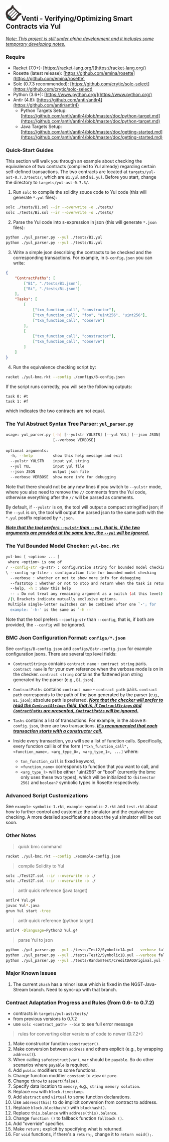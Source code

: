 <div align="left">
  <h2>
    <img src="./doc/icon.png" width=50>Venti - Verifying/Optimizing Smart Contracts via Yul
  </h2>
</div>

*<u>Note: This project is still under alpha development and it includes some temporary developing notes.</u>*

### Require

- Racket (7.0+): [https://racket-lang.org/](https://racket-lang.org/)
- Rosette (latest release): [https://github.com/emina/rosette](https://github.com/emina/rosette)
- Solc (0.7.3 recommended): [https://github.com/crytic/solc-select](https://github.com/crytic/solc-select)
- Python (3.6+): [https://www.python.org/](https://www.python.org/)
- Antlr (4.8): [https://github.com/antlr/antlr4](https://github.com/antlr/antlr4)
  - Python Targets Setup: [https://github.com/antlr/antlr4/blob/master/doc/python-target.md](https://github.com/antlr/antlr4/blob/master/doc/python-target.md)
  - Java Targets Setup: [https://github.com/antlr/antlr4/blob/master/doc/getting-started.md](https://github.com/antlr/antlr4/blob/master/doc/getting-started.md)

### Quick-Start Guides

This section will walk you through an example about checking the equivalence of two contracts (compiled to Yul already) regarding certain self-defined transactions. The two contracts are located at `targets/yul-ast-0.7.3/tests/`, which are `B1.yul` and `Bi.yul`. Before you start, change the directory to `targets/yul-ast-0.7.3/`.

1. Run `solc` to compile the solidity souce code to Yul code (this will generate `*.yul` files):

```bash
solc ./tests/B1.sol --ir --overwrite -o ./tests/
solc ./tests/Bi.sol --ir --overwrite -o ./tests/
```

2. Parse the Yul code into s-expression in json (this will generate `*.json` files):

```bash
python ./yul_parser.py --yul ./tests/B1.yul
python ./yul_parser.py --yul ./tests/Bi.yul
```

3. Write a simple json describing the contracts to be checked and the corresponding transactions. For example, in `B-config.json` you can write:

```json
{
    "ContractPaths": [
        ["B1", "./tests/B1.json"],
        ["Bi", "./tests/Bi.json"]
    ],
    "Tasks": [
        [
            ["txn_function_call", "constructor"],
            ["txn_function_call", "foo", "uint256", "uint256"],
            ["txn_function_call", "observe"]
        ],
        [
            ["txn_function_call", "constructor"],
            ["txn_function_call", "observe"]
        ]
    ]
}
```

4. Run the equivalence checking script by:

```bash
racket ./yul-bmc.rkt --config ./configs/B-config.json
```

If the script runs correctly, you will see the following outputs:

```
task 0: #t
task 1: #f
```

which indicates the two contracts are not equal.

### The Yul Abstract Syntax Tree Parser: `yul_parser.py`

```bash
usage: yul_parser.py [-h] [--yulstr YULSTR] [--yul YUL] [--json JSON]
                     [--verbose VERBOSE]

optional arguments:
  -h, --help         show this help message and exit
  --yulstr YULSTR    input yul string
  --yul YUL          input yul file
  --json JSON        output json file
  --verbose VERBOSE  show more info for debugging
```

Note that there should not be any new lines if you switch to `--yulstr` mode, where you also need to remove the `//` comments from the Yul code, otherwise everything after the `//` will be parsed as comments.

By default, if `--yulstr` is on, the tool will output a compact stringified json; if the `--yul` is on, the tool will output the parsed json to the same path with the `*.yul` postfix replaced by `*.json`.

**<u>*Note that the tool prefers `--yulstr` than `--yul`, that is, if the two arguments are provided at the same time, the `--yul` will be ignored.*</u>**

### The Yul Bounded Model Checker: `yul-bmc.rkt`

```bash
yul-bmc [ <option> ... ]
 where <option> is one of
/ --config-str <p-str> : configuration string for bounded model checking
\ --config <p-file> : configuration file for bounded model checking
  --verbose : whether or not to show more info for debugging
  --faststop : whether or not to stop and return when the task is returning unsat
  --help, -h : Show this help
  -- : Do not treat any remaining argument as a switch (at this level)
 /|\ Brackets indicate mutually exclusive options.
 Multiple single-letter switches can be combined after one `-'; for
  example: `-h-' is the same as `-h --'
```

Note that the tool prefers `--config-str` than `--config`, that is, if both are provided, the `--config` will be ignored.

### BMC Json Configuration Format: `configs/*.json`

See `configs/B-config.json` and `configs/Bstr-config.json` for example configuration jsons. There are several top level fields:

- `ContractStrings` contains `contract name` - `contract string` paris. `contract name` is for your own reference when the verbose mode is on in the checker. `contract string` contains the flattened json string generated by the parser (e.g., `B1.json`).

- `ContractPaths` contains `contract name` - `contract path` pairs. `contract path` corresponds to the path of the json generated by the parser (e.g., `B1.json`); absolute path is preferred. **<u>*Note that the checker will prefer to read the `ContractStrings` field, that is, if `ContractStrings` and `ContractPaths` are presented, `ContractPaths` will be ignored.*</u>**
- `Tasks` contains a list of transactions. For example, in the above `B-config.json`, there are two transactions. **<u>*It's recommended that each transaction starts with a constructor call.*</u>**
- Inside every transaction, you will see a list of function calls. Specifically, every function call is of the form `["txn_function_call", <function_name>, <arg_type_0>, <arg_type_1>, ...]` where:
  - `txn_function_call` is fixed keyword,
  - `<function_name>` corresponds to function that you want to call, and
  - `<arg_type_?>` will be either "uint256" or "bool" (currently the bmc only uses these two types), which will be initialized to `(bitvector 256)` and `boolean?` symbolic types in Rosette respectively.

### Advanced Script Customizations

See `example-symbolic-1.rkt`, `example-symbolic-2.rkt` and `test.rkt` about how to further control and customize the simulator and the equivalence checking. A more detailed specifications about the yul simulator will be out soon.

### Other Notes

> quick bmc command

```bash
racket ./yul-bmc.rkt --config ./example-config.json
```

> compile Solidity to Yul

```bash
solc ./Test2T.sol --ir --overwrite -o ./
solc ./Test2T.sol --ir --overwrite -o ./
```

> antlr quick reference (java target)

```bash
antlr4 Yul.g4
javac Yul*.java
grun Yul start -tree
```

> antlr quick reference (python target)

```bash
antlr4 -Dlanguage=Python3 Yul.g4
```

> parse Yul to json

```bash
python ./yul_parser.py --yul ./tests/Test2/Symbolic1A.yul --verbose false
python ./yul_parser.py --yul ./tests/Test2/Symbolic1B.yul --verbose false
python ./yul_parser.py --yul ./tests/RandomTest/CreditDAOOriginal.yul --verbose false
```

### Major Known Issues

1. The current `zhash` has a minor issue which is fixed in the NGST-Java-Stream branch. Need to sync-up with that branch.

### Contract Adaptation Progress and Rules (from 0.6- to 0.7.2)

- contracts in `targets/yul-ast/tests/`
- from previous versions to 0.7.2
- use `solc <contract_path> --bin` to see full error message

> rules for converting older versions of code to newer (0.7.2+)

1. Make constructor function `constructor()`.
2. Make conversion between `address` and others explicit (e.g., by wrapping `address()`).
3. When calling `safedestruct(var)`, `var` should be `payable`. So do other scenarios where `payable` is required.
4. Add `public` modifiers to some functions.
5. Change function modifier `constant` to `view` or `pure`.
6. Change `throw` to `assert(false)`.
7. Specify data location to `memory`, e.g.,  `string memory solution`.
8. Replace `now` with `block.timestamp`.
9. Add `abstract` and `virtual` to some function declarations.
10. Use `address(this)` to do implicit conversion from contract to address.
11. Replace `block.blockhash()` with `blockhash()`.
12. Replace `this.balance` with `address(this).balance`.
13. Change `function ()` to fallback function `fallback ()`.
14. Add "override" specifier.
15. Make `return;` explicit by specifying what is returned.
16. For `void` functions, if there's a `return;`, change it to `return void();`.

